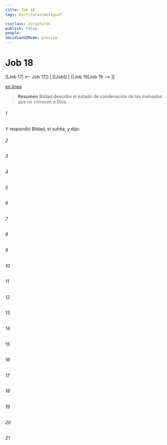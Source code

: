 ```yaml
---
title: Job 18
tags: Escrituras\AntiguoT

cssclass: scriptures
publish: false
people:
obsidianUIMode: preview
---
```


# Job 18
[[Job 17| <-- Job 17]] | [[Job]] | [[Job 19|Job 19 --> ]]

[en línea](https://churchofjesuschrist.org/study/scriptures/ot/job/18?lang=spa)

> __Resumen__
Bildad describe el estado de condenación de los malvados que no conocen a Dios.

###### 1 
Y respondió Bildad, el suhita, y dijo:

###### 2 


###### 3 


###### 4 


###### 5 


###### 6 


###### 7 


###### 8 


###### 9 


###### 10 


###### 11 


###### 12 


###### 13 


###### 14 


###### 15 


###### 16 


###### 17 


###### 18 


###### 19 


###### 20 


###### 21 


